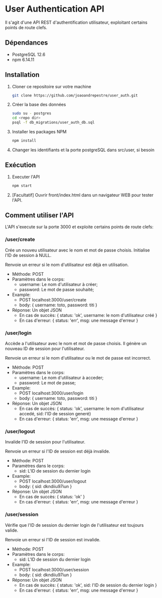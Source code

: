 # User Authentication API

Il s'agit d'une API REST d'authentification utilisateur, exploitant certains points de route clefs.

## Dépendances

* PostgreSQL 12.6
* npm 6.14.11

## Installation

1. Cloner ce repositoire sur votre machine
    ```sh
    git clone https://github.com/joaoandrepestre/user_auth.git
    ```
2. Créer la base des données
    ```sh
    sudo su - postgres
    cd <repo dir>
    psql -f db_migrations/user_auth_db.sql
    ```
3. Installer les packages NPM
    ```sh
    npm install
    ```
4. Changer les identifiants et la porte postgreSQL dans src/user, si besoin

## Exécution

1. Executer l'API
    ```sh
    npm start
    ```
2. [Facultatif] Ouvrir front/index.html dans un navigateur WEB pour tester l'API.

## Comment utiliser l'API

L'API s'execute sur la porte 3000 et exploite certains points de route clefs:

### /user/create
Crée un nouveu utilisateur avec le nom et mot de passe choisis. Initialise l'ID de session à NULL.

Renvoie un erreur si le nom d'utilisateur est déjà en utilisation.

* Méthode: POST
* Paramètres dans le corps:
    * username: Le nom d'utilisateur à créer;
    * password: Le mot de passe souhaité;
* Example:
    * POST localhost:3000/user/create
    * body: { username: toto, password: titi }
* Réponse: Un objet JSON
    * En cas de succès: { status: 'ok', username: le nom d'utilisateur créé }
    * En cas d'erreur: { status: 'err', msg: une message d'erreur }

### /user/login
Accède a l'utilisateur avec le nom et mot de passe choisis. Il génère un nouveau ID de session pour l'utilisateur.

Renvoie un erreur si le nom d'utilisateur ou le mot de passe est incorrect.

* Méthode: POST
* Paramètres dans le corps:
    * username: Le nom d'utilisateur à acceder;
    * password: Le mot de passe;
* Example:
    * POST localhost:3000/user/login
    * body: { username: toto, password: titi }
* Réponse: Un objet JSON
    * En cas de succès: { status: 'ok', username: le nom d'utilisateur accedé, sid: l'ID de session generé}
    * En cas d'erreur: { status: 'err', msg: une message d'erreur }

### /user/logout
Invalide l'ID de session pour l'utilisateur.

Renvoie un erreur si l'ID de session est déjà invalide.

* Méthode: POST
* Paramètres dans le corps:
    * sid: L'ID de session du dernier login
* Example:
    * POST localhost:3000/user/logout
    * body: { sid: dkndiiu97iun }
* Réponse: Un objet JSON
    * En cas de succès: { status: 'ok' }
    * En cas d'erreur: { status: 'err', msg: une message d'erreur }
### /user/session
Vérifie que l'ID de session du dernier login de l'utilisateur est toujours valide.

Renvoie un erreur si l'ID de session est invalide.

* Méthode: POST
* Paramètres dans le corps:
    * sid: L'ID de session du dernier login
* Example:
    * POST localhost:3000/user/session
    * body: { sid: dkndiiu97iun }
* Réponse: Un objet JSON
    * En cas de succès: { status: 'ok', sid: l'ID de session du dernier login }
    * En cas d'erreur: { status: 'err', msg: une message d'erreur }
